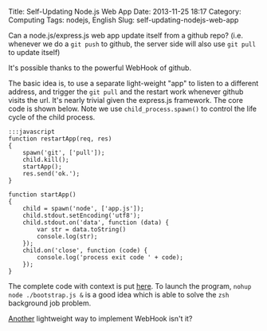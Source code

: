 Title: Self-Updating Node.js Web App
Date: 2013-11-25 18:17
Category: Computing 
Tags: nodejs, English
Slug: self-updating-nodejs-web-app

Can a node.js/express.js web app update itself from a github repo? (i.e. whenever we do a `git push` to github, the server side will also use `git pull` to update itself)

It's possible thanks to the powerful WebHook of github.

The basic idea is, to use a separate light-weight "app" to listen to a different address, and trigger the `git pull` and the restart work whenever github visits the url.
It's nearly trivial given the express.js framework.
The core code is shown below.
Note we use `child_process.spawn()` to control the life cycle of the child process.

    :::javascript
    function restartApp(req, res)
    {
        spawn('git', ['pull']);
        child.kill();
        startApp();
        res.send('ok.');
    }

    function startApp()
    {
        child = spawn('node', ['app.js']);
        child.stdout.setEncoding('utf8');
        child.stdout.on('data', function (data) {
            var str = data.toString()
            console.log(str);
        });
        child.on('close', function (code) {
            console.log('process exit code ' + code);
        });
    }

The complete code with context is put [here](https://github.com/grapeot/learn-expressjs/blob/master/bootstrap.js).
To launch the program, `nohup node ./bootstrap.js &` is a good idea which is able to solve the `zsh` background job problem.

[Another](https://yage.ai/adding-a-delay-to-ifttt-recipes.html) lightweight way to implement WebHook isn't it?